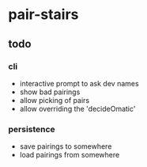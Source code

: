 # pair-stairs

## todo

### cli
- interactive prompt to ask dev names
- show bad pairings
- allow picking of pairs
- allow overriding the 'decideOmatic'

### persistence
- save pairings to somewhere
- load pairings from somewhere